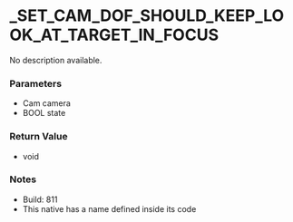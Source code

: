 # _SET_CAM_DOF_SHOULD_KEEP_LOOK_AT_TARGET_IN_FOCUS

No description available.

### Parameters
* Cam camera
* BOOL state

### Return Value
* void

### Notes
* Build: 811
* This native has a name defined inside its code

